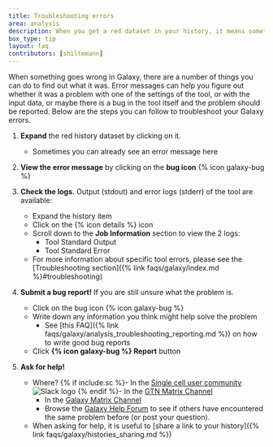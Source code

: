 ```yaml
---
title: Troubleshooting errors
area: analysis
description: When you get a red dataset in your history, it means something went wrong. But how can you find out what it was? And how can you report errors?
box_type: tip
layout: faq
contributors: [shiltemann]
---
```


When something goes wrong in Galaxy, there are a number of things you can do to find out what it was. Error messages can help you figure out whether it was a problem with one of the settings of the tool, or with the input data, or maybe there is a bug in the tool itself and the problem should be reported. Below are the steps you can follow to troubleshoot your Galaxy errors.

1. **Expand** the red history dataset by clicking on it.
   - Sometimes you can already see an error message here


2. **View the error message** by clicking on the **bug icon** {% icon galaxy-bug %}


3. **Check the logs.** Output (stdout) and error logs (stderr) of the tool are available:
   - Expand the history item
   - Click on the {% icon details %} icon
   - Scroll down to the **Job Information** section to view the 2 logs:
     - Tool Standard Output
     - Tool Standard Error
   - For more information about specific tool errors, please see the [Troubleshooting section]({% link faqs/galaxy/index.md %}#troubleshooting)


4. **Submit a bug report!** If you are still unsure what the problem is.
   - Click on the bug icon {% icon galaxy-bug %}
   - Write down any information you think might help solve the problem
     - See [this FAQ]({% link faqs/galaxy/analysis_troubleshooting_reporting.md %}) on how to write good bug reports
   - Click **{% icon galaxy-bug %} Report** button

5. **Ask for help!**
   - Where?
     {% if include.sc %}- In the [Single cell user community](https://matrix.to/#/#Galaxy-Training-Network_galaxy-single-cell:gitter.im)
     ![](../../images/slack-logo.png "Slack logo")
     {% endif %}- In the [GTN Matrix Channel](https://gitter.im/Galaxy-Training-Network/Lobby)
     - In the [Galaxy Matrix Channel](https://gitter.im/galaxyproject/Lobby)
     - Browse the [Galaxy Help Forum](https://help.galaxyproject.org/) to see if others have encountered the same problem before (or post your question).
   - When asking for help, it is useful to [share a link to your history]({% link faqs/galaxy/histories_sharing.md %})
